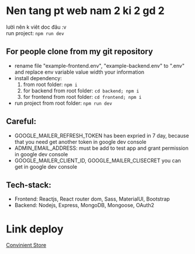 # Nen tang pt web nam 2 ki 2 gd 2
lười nên k viêt doc đâu :v  
run project: ``` npm run dev ```

## For people clone from my git repository  
- rename file "example-frontend.env", "example-backend.env" to ".env" and replace env variable value width your information
- install dependency:
  1. from root folder: ``` npm i ```
  1. for backend from root folder: ``` cd backend; npm i ```
  1. for frontend from root folder: ``` cd frontend; npm i ```
- run project from root folder: ``` npm run dev ```
## Careful:
- GOOGLE_MAILER_REFRESH_TOKEN has been expried in 7 day, because that you need get another token in google dev console
- ADMIN_EMAIL_ADDRESS: must be add to test app and grant permission in google dev console
- GOOGLE_MAILER_CLIENT_ID, GOOGLE_MAILER_CLISECRET you can get in google dev console
## Tech-stack:
- Frontend: Reactjs, React router dom, Sass, MaterialUI, Bootstrap
- Backend: Nodejs, Express, MongoDB, Mongoose, OAuth2
# Link deploy
[Convinient Store](https://taphoa.herokuapp.com/)
